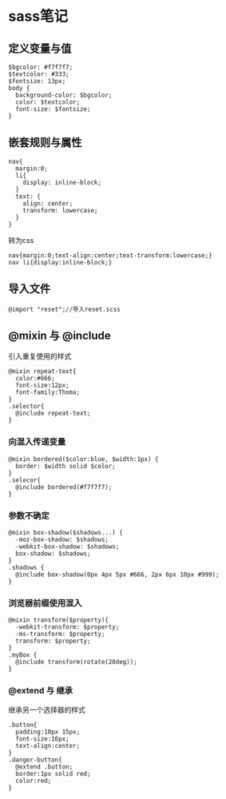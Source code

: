 # sass笔记
## 定义变量与值
```
$bgcolor: #f7f7f7;
$textcolor: #333;
$fontsize: 13px;
body {
  background-color: $bgcolor;
  color: $textcolor;
  font-size: $fontsize;
}
```
## 嵌套规则与属性
```
nav{
  margin:0;
  li{
    display: inline-block;
  }
  text: {
    align: center;
    transform: lowercase;
  }
}

```
转为css
```
nav{margin:0;text-align:center;text-transform:lowercase;}
nav li{display:inline-block;}
```
## 导入文件
```
@import "reset";//导入reset.scss
```
## @mixin 与 @include
引入重复使用的样式
```
@mixin repeat-text{
  color:#666;
  font-size:12px;
  font-family:Thoma;
}
.selector{
  @include repeat-text;
}
```
### 向混入传递变量
```
@mixin bordered($color:blue, $width:1px) {
  border: $width solid $color;
}
.selecor{
  @include bordered(#f7f7f7);
}
```
### 参数不确定
```
@mixin box-shadow($shadows...) {
  -moz-box-shadow: $shadows;
  -webkit-box-shadow: $shadows;
  box-shadow: $shadows;
}
.shadows {
  @include box-shadow(0px 4px 5px #666, 2px 6px 10px #999);
}
```
### 浏览器前缀使用混入
```
@mixin transform($property){
  -webkit-transform: $property;
  -ms-transform: $property;
  transform: $property;
}
.myBox {
  @include transform(rotate(20deg));
}
```
### @extend 与 继承
继承另一个选择器的样式
```
.button{
  padding:10px 15px;
  font-size:16px;
  text-align:center;
}
.danger-button{
  @extend .button;
  border:1px solid red;
  color:red;
}
```